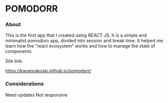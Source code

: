 # POMODORR
### About
This is the first app that I created using REACT JS. It is a simple and minimalist pomodoro app, divided into session and break time. It helped me learn how the "react ecosystem" works and how to manage the state of components.

Site link:

https://kauanrakoski.github.io/pomodorr/

### Considerations
Need updates
Not responsive
